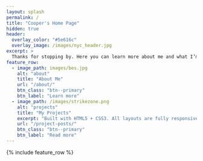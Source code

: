 ```yaml
---
layout: splash
permalink: /
title: "Cooper's Home Page"
hidden: true
header:
  overlay_color: "#5e616c"
  overlay_image: /images/nyc_header.jpg
excerpt: >
  Thanks for stopping by. Here you can learn more about me and what I’m up to.<br />
feature_row:
  - image_path: images/bes.jpg
    alt: "about"
    title: "About Me"
    url: "/about/"
    btn_class: "btn--primary"
    btn_label: "Learn more"
  - image_path: /images/strikezone.png
    alt: "projects"
    title: "My Projects"
    excerpt: "Built with HTML5 + CSS3. All layouts are fully responsive with helpers to augment your content."
    url: "/project-posts/"
    btn_class: "btn--primary"
    btn_label: "Read more"
---
```


{% include feature_row %}


